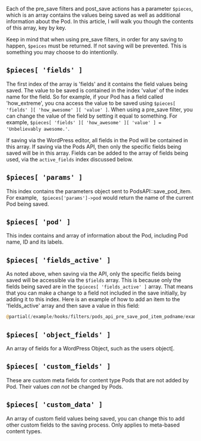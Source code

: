 <script>{
    "title": "Understanding the $pieces Array In pre_save and post_save Hooks",
    "excerpt": "",
    "menu_order": "1",
    "author": Josh Pollock
    }
</script>
Each of the pre_save filters and post_save actions has a parameter `$pieces`, which is an array contains the values being saved as well as additional information about the Pod. In this article, I will walk you though the contents of this array, key by key.

Keep in mind that when using pre_save filters, in order for any saving to happen, `$peices` must be returned. If not saving will be prevented. This is something you may choose to do intentionlly.


## `$pieces[ 'fields' ]`
The first index of the array is 'fields' and it contains the field values being saved. The value to be saved is contained in the index 'value' of the index name for the field. So for example, if your Pod has a field called 'how_extreme', you cna access the value to be saved using `$pieces[ 'fields' ][ 'how_awesome' ][ 'value' ]`. When using a pre_save filter, you can change the value of the field by setting it equal to something. For example, `$pieces[ 'fields' ][ 'how_awesome' ][ 'value' ] = 'Unbelievably awesome.'`.


If saving via the WordPress editor, all fields in the Pod will be contained in this array. If saving via the Pods API, then only the specific fields being saved will be in this array. Fields can be added to the array of fields being used, via the `active_fields` index discussed below.

## `$pieces[ 'params' ]`
This index contains the parameters object sent to PodsAPI::save_pod_item. For example, ` $pieces['params']->pod` would return the name of the current Pod being saved.


## `$pieces[ 'pod' ]`
This index contains and array of information about the Pod, including Pod name, ID and its labels.

## `$pieces[ 'fields_active' ]`
As noted above, when saving via the API, only the specific fields being saved will be accessible via the `$fields` array. This is because only the fields being saved are in the `$pieces[ 'fields_active' ]` array. That means that you can make a change to a field not included in the save initially, by adding it to this index. Here is an example of how to add an item to the 'fields_active' array and then save a value in this field:

```php
@partial(/example/hooks/filters/pods_api_pre_save_pod_item_podname/examples/fields-not-being-saved.php)
```

## `$pieces[ 'object_fields' ]`
An array of fields for a WordPress Object, such as the users object[.

## `$pieces[ 'custom_fields' ]`
These are custom meta fields for content type Pods that are not added by Pod. Their values <em>can not</em> be changed by Pods.

## `$pieces[ 'custom_data' ]`
An array of custom field values being saved, you can change this to add other custom fields to the saving process. Only applies to meta-based content types.
